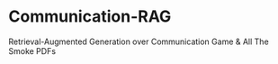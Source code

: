 # Communication-RAG
Retrieval-Augmented Generation over Communication Game &amp; All The Smoke PDFs
